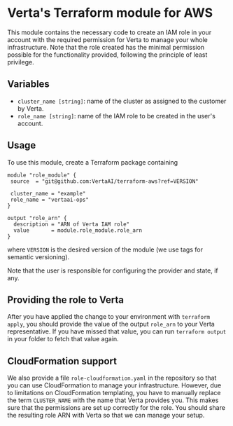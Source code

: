 # Verta's Terraform module for AWS
This module contains the necessary code to create an IAM role in your account with the required permission for Verta to manage your whole infrastructure. Note that the role created has the minimal permission possible for the functionality provided, following the principle of least privilege.

## Variables
- `cluster_name [string]`: name of the cluster as assigned to the customer by Verta.
- `role_name [string]`: name of the IAM role to be created in the user's account.

## Usage
To use this module, create a Terraform package containing
```
module "role_module" {
 source  = "git@github.com:VertaAI/terraform-aws?ref=VERSION"

 cluster_name = "example"
 role_name = "vertaai-ops"
}

output "role_arn" {
  description = "ARN of Verta IAM role"
  value       = module.role_module.role_arn
}
```
where `VERSION` is the desired version of the module (we use tags for semantic versioning).

Note that the user is responsible for configuring the provider and state, if any.

## Providing the role to Verta
After you have applied the change to your environment with `terraform apply`, you should provide the value of the output `role_arn` to your Verta representative. If you have missed that value, you can run `terraform output` in your folder to fetch that value again.

## CloudFormation support
We also provide a file `role-cloudformation.yaml` in the repository so that you can use CloudFormation to manage your infrastructure. However, due to limitations on CloudFormation templating, you have to manually replace the term `CLUSTER_NAME` with the name that Verta provides you. This makes sure that the permissions are set up correctly for the role. You should share the resulting role ARN with Verta so that we can manage your setup.
